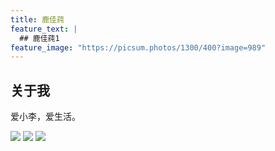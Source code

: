 ```yaml
---
title: 鹿佳莼
feature_text: |
  ## 鹿佳莼1
feature_image: "https://picsum.photos/1300/400?image=989"
---
```


## 关于我

爱小李，爱生活。

![][image-1]
![][image-2]
![][image-3]

[image-1]:	assets/img/portfolio.jpeg
[image-2]:	assets/img/portfolio2.jpeg
[image-3]:	assets/img/portfolio3.jpeg
